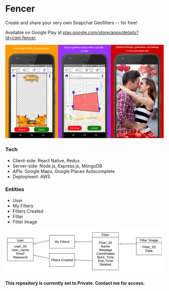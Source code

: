 # Fencer

Create and share your very own Snapchat Geofilters -- for free!

Available on Google Play at [play.google.com/store/apps/details?id=com.fencer](https://play.google.com/store/apps/details?id=com.fencer).

![FencerPics](FencerPics.jpg)

### Tech

* Client-side: React Native, Redux
* Server-side: Node.js, Express.js, MongoDB
* APIs: Google Maps, Google Places Autocomplete
* Deployment: AWS

### Entities

* User
* My Filters
* Filters Created
* Filter
* Filter Image

![Fencer_ERD](Fencer_ERD.png)

#### This repository is currently set to Private. Contact me for access.
